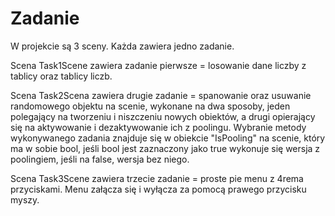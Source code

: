 # Zadanie
W projekcie są 3 sceny. Każda zawiera jedno zadanie.

Scena Task1Scene zawiera zadanie pierwsze = losowanie dane liczby z tablicy oraz tablicy liczb.

Scena Task2Scena zawiera drugie zadanie = spanowanie oraz usuwanie randomowego objektu na scenie, wykonane na dwa sposoby, jeden polegający na tworzeniu i niszczeniu nowych obiektów, a drugi opierający się na aktywowanie i dezaktywowanie ich z poolingu. Wybranie metody wykonywanego zadania znajduje się w obiekcie "IsPooling" na scenie, który ma w sobie bool, jeśli bool jest zaznaczony jako true wykonuje się wersja z poolingiem, jeśli na false, wersja bez niego.

Scena Task3Scene zawiera trzecie zadanie = proste pie menu z 4rema przyciskami. Menu załącza się i wyłącza za pomocą prawego przycisku myszy.